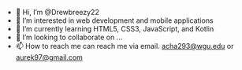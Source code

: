 - 👋 Hi, I’m @Drewbreezy22
- 👀 I’m interested in web development and mobile applications
- 🌱 I’m currently learning HTML5, CSS3, JavaScript, and Kotlin
- 💞️ I’m looking to collaborate on ...
- 📫 How to reach me can reach me via email. acha293@wgu.edu or aurek97@gmail.com

<!---
Drewbreezy22/Drewbreezy22 is a ✨ special ✨ repository because its `README.md` (this file) appears on your GitHub profile.
You can click the Preview link to take a look at your changes.
--->
